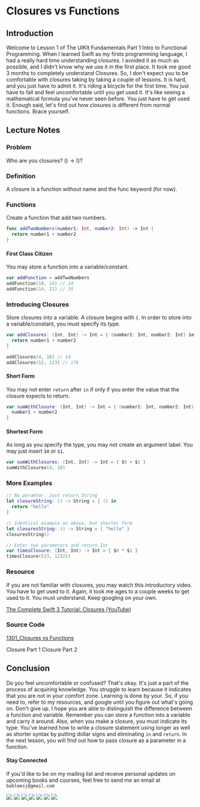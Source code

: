 # Closures vs Functions


## Introduction
Welcome to Lesson 1 of The UIKIt Fundamentals Part 1 Intro to Functional Programming. When I learned Swift as my firsts programming language, I had a really hard time understanding closures. I avoided it as much as possible, and I didn't know why we use it in the first place. It took me good 3 months to completely understand Closures. So, I don't expect you to be comfortable with closures taking by taking a couple of lessons. It is hard, and you just have to admit it. It's riding a bicycle for the first time. You just have to fall and feel uncomfortable until you get used it. It's like seeing a mathematical formula you've never seen before. You just have to get used it. Enough said, let's find out how closures is different from normal functions. Brace yourself.

## Lecture Notes
### Problem
Who are you closures? () -> ()?

### Definition
A closure is a function without name and the func keyword (for now).

### Functions
Create a function that add two numbers.
```swift
func addTwoNumbers(number1: Int, number2: Int) -> Int {
  return number1 + number2
}
```

#### First Class Citizen
You may store a function into a variable/constant.
```swift
var addFunction = addTwoNumbers
addFunction(10, 14) // 24
addFunction(14, 21) // 35
```

### Introducing Closures
Store closures into a variable. A closure begins with `{`. In order to store into a variable/constant, you must specify its type.

```swift
var addClosures: (Int, Int) -> Int = { (number1: Int, number2: Int) in
  return number1 + number2
}

addClosures(4, 10) // 14
addClosures(52, 123) // 178
```

#### Short Form
You may not enter `return` after `in` if only if you enter the value that the closure expects to return.

```swift
var sumWithClosure: (Int, Int) -> Int = { (number1: Int, number2: Int) in
  number1 + number2
}
```

#### Shortest Form
As long as you specify the type, you may not create an argument label. You may just insert `$0` or `$1`.

```swift
var sumWithClosures: (Int, Int) -> Int = { $0 + $1 }
sumWithClosures(4, 10)
```

### More Examples

```swift
// No paramter. Just return String
let closureString: () -> String = { () in
  return "hello"
}

// Identical example as above, but shorter form
let closuresString: () -> String = { "hello" }
closuresString()

// Enter two parameters and return Int
var timesClosure: (Int, Int) -> Int = { $0 * $1 }
timesClosure(523, 12321)
```

### Resource
If you are not familiar with closures, you may watch this introductory video. You have to get used to it. Again, it took me ages to a couple weeks to get used to it. You must understand. Keep googling on your own. 

[The Complete Swift 3 Tutorial: Closures (YouTube)](https://www.youtube.com/watch?v=fzqRas21_BM&t=17s)

### Source Code
[1301_Closures vs Functions](https://www.dropbox.com/sh/lrzldf9n402hm3c/AACLZ8h2N9LY1NGLMVoJJzz0a?dl=0)

Closure Part 1
Closure Part 2

## Conclusion
Do you feel uncomfortable or confused? That's okay. It's just a part of the process of acquiring knowledge. You struggle to learn because it indicates that you are not in your comfort zone. Learning is done by your. So, if you need to, refer to my resources, and google until you figure out what's going on. Don't give up. I hope you are able to distinguish the difference between a function and variable. Remember you can store a function into a variable and carry it around. Also, when you make a closure, you must indicate its type. You've learned how to write a closure statement using longer as well as shorter syntax by putting dollar signs and eliminating `in` and `return`. In the next lesson, you will find out how to pass closure as a parameter in a function.

#### Stay Connected
If you'd like to be on my mailing list and receive personal updates on upcoming books and courses, feel free to send me an email at `bobleesj@gmail.com`
<p>
<a href="http://bobthedeveloper.io"><img src="https://img.shields.io/badge/Personal-Website-333333.svg"></a>
<a href="https://facebook.com/bobthedeveloper"><img src="https://img.shields.io/badge/Facebook-Like-3B5998.svg"></a> <a href="https://youtube.com/bobthedeveloper"><img src="https://img.shields.io/badge/YouTube-Subscribe-CE1312.svg"</a> <a href="https://twitter.com/bobleesj"><img src="https://img.shields.io/badge/Twitter-Follow-55ACEE.svg"></a> <a href="https://instagram.com/bobthedev
"><img src="https://img.shields.io/badge/Instagram-Follow-BB2F92.svg"></a> <a href="https://linkedin.com/in/bobleesj"><img src= "https://img.shields.io/badge/LinkedIn-Connect-0077B5.svg"></a>
<a href="https://medium.com/@bobleesj"><img src="https://img.shields.io/badge/Medium-Read-00AB6C.svg"/></a>
</p>
